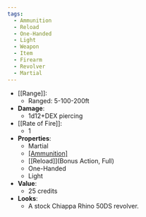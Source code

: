 ```yaml
---
tags:
  - Ammunition
  - Reload
  - One-Handed
  - Light
  - Weapon
  - Item
  - Firearm
  - Revolver
  - Martial
---
```

* [[Range]]:
	* Ranged: 5-100-200ft
* __Damage__:
	* 1d12+DEX piercing
* [[Rate of Fire]]:
	* 1
* __Properties__:
	* Martial
	* [[Ammunition]](6)
	* [[Reload]](Bonus Action, Full)
	* One-Handed
	* Light
* **Value**:
	* 25 credits
* **Looks**:
	* A stock Chiappa Rhino 50DS revolver.